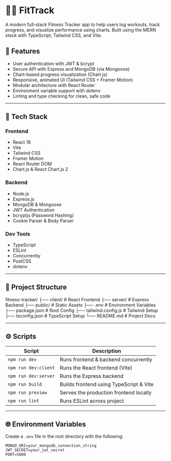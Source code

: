 # 🏋️‍♂️ FitTrack

A modern full-stack Fitness Tracker app to help users log workouts, track progress, and visualize performance using charts. Built using the MERN stack with TypeScript, Tailwind CSS, and Vite.

## 🚀 Features

- User authentication with JWT & bcrypt
- Secure API with Express and MongoDB (via Mongoose)
- Chart-based progress visualization (Chart.js)
- Responsive, animated UI (Tailwind CSS + Framer Motion)
- Modular architecture with React Router
- Environment variable support with dotenv
- Linting and type checking for clean, safe code

---

## 🧱 Tech Stack

### Frontend
- React 18
- Vite
- Tailwind CSS
- Framer Motion
- React Router DOM
- Chart.js & React Chart.js 2

### Backend
- Node.js
- Express.js
- MongoDB & Mongoose
- JWT Authentication
- bcryptjs (Password Hashing)
- Cookie Parser & Body Parser

### Dev Tools
- TypeScript
- ESLint
- Concurrently
- PostCSS
- dotenv

---

## 📁 Project Structure

fitness-tracker/
├── client/ # React Frontend
├── server/ # Express Backend
├── public/ # Static Assets
├── .env # Environment Variables
├── package.json # Root Config
├── tailwind.config.js # Tailwind Setup
├── tsconfig.json # TypeScript Setup
└── README.md # Project Docs



---

## ⚙️ Scripts

| Script            | Description                            |
|-------------------|----------------------------------------|
| `npm run dev`     | Runs frontend & backend concurrently   |
| `npm run dev:client` | Runs the React frontend (Vite)     |
| `npm run dev:server` | Runs the Express backend           |
| `npm run build`   | Builds frontend using TypeScript & Vite |
| `npm run preview` | Serves the production frontend locally |
| `npm run lint`    | Runs ESLint across project             |

---

## 🌐 Environment Variables

Create a `.env` file in the root directory with the following:

```env
MONGO_URI=your_mongodb_connection_string
JWT_SECRET=your_jwt_secret
PORT=5000

